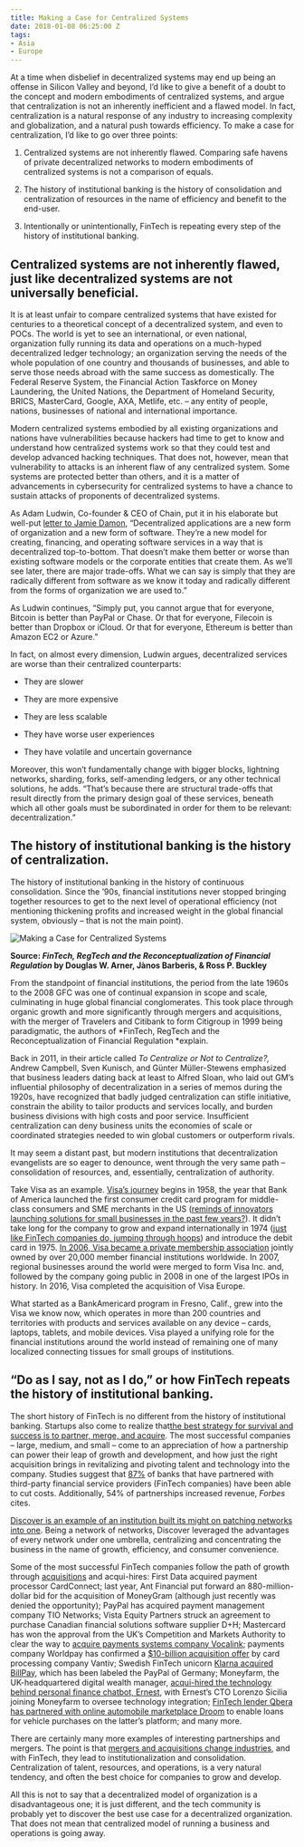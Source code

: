 ```yaml
---
title: Making a Case for Centralized Systems
date: 2018-01-08 06:25:00 Z
tags:
- Asia
- Europe
---
```


At a time when disbelief in decentralized systems may end up being an offense in Silicon Valley and beyond, I’d like to give a benefit of a doubt to the concept and modern embodiments of centralized systems, and argue that centralization is not an inherently inefficient and a flawed model. In fact, centralization is a natural response of any industry to increasing complexity and globalization, and a natural push towards efficiency. To make a case for centralization, I’d like to go over three points:

1. Centralized systems are not inherently flawed. Comparing safe havens of private decentralized networks to modern embodiments of centralized systems is not a comparison of equals.

2. The history of institutional banking is the history of consolidation and centralization of resources in the name of efficiency and benefit to the end-user.

3. Intentionally or unintentionally, FinTech is repeating every step of the history of institutional banking.

## **Centralized systems are not inherently flawed, just like decentralized systems are not universally beneficial.**

It is at least unfair to compare centralized systems that have existed for centuries to a theoretical concept of a decentralized system, and even to POCs. The world is yet to see an international, or even national, organization fully running its data and operations on a much-hyped decentralized ledger technology; an organization serving the needs of the whole population of one country and thousands of businesses, and able to serve those needs abroad with the same success as domestically. The Federal Reserve System, the Financial Action Taskforce on Money Laundering, the United Nations, the Department of Homeland Security, BRICS, MasterCard, Google, AXA, Metlife, etc. – any entity of people, nations, businesses of national and international importance.

Modern centralized systems embodied by all existing organizations and nations have vulnerabilities because hackers had time to get to know and understand how centralized systems work so that they could test and develop advanced hacking techniques. That does not, however, mean that vulnerability to attacks is an inherent flaw of any centralized system. Some systems are protected better than others, and it is a matter of advancements in cybersecurity for centralized systems to have a chance to sustain attacks of proponents of decentralized systems.

As Adam Ludwin, Co-founder & CEO of Chain, put it in his elaborate but well-put [letter to Jamie Damon](https://blog.chain.com/a-letter-to-jamie-dimon-de89d417cb80), “Decentralized applications are a new form of organization and a new form of software. They’re a new model for creating, financing, and operating software services in a way that is decentralized top-to-bottom. That doesn’t make them better or worse than existing software models or the corporate entities that create them. As we’ll see later, there are major trade-offs. What we can say is simply that they are radically different from software as we know it today and radically different from the forms of organization we are used to.”

As Ludwin continues, “Simply put, you cannot argue that for everyone, Bitcoin is better than PayPal or Chase. Or that for everyone, Filecoin is better than Dropbox or iCloud. Or that for everyone, Ethereum is better than Amazon EC2 or Azure.”

In fact, on almost every dimension, Ludwin argues, decentralized services are worse than their centralized counterparts:

* They are slower

* They are more expensive

* They are less scalable

* They have worse user experiences

* They have volatile and uncertain governance

Moreover, this won’t fundamentally change with bigger blocks, lightning networks, sharding, forks, self-amending ledgers, or any other technical solutions, he adds. “That’s because there are structural trade-offs that result directly from the primary design goal of these services, beneath which all other goals must be subordinated in order for them to be relevant: decentralization.”

## **The history of institutional banking is the history of centralization.**

The history of institutional banking in the history of continuous consolidation. Since the ’90s, financial institutions never stopped bringing together resources to get to the next level of operational efficiency (not mentioning thickening profits and increased weight in the global financial system, obviously – that is not the main point).

![Making a Case for Centralized Systems](https://n6zgo3se7pe2sazc62u1v9qe-wpengine.netdna-ssl.com/wp-content/uploads/2018/01/de.png)

**Source: *FinTech, RegTech and the Reconceptualization of Financial Regulation* by Douglas W. Arner, Jànos Barberis, & Ross P. Buckley**

From the standpoint of financial institutions, the period from the late 1960s to the 2008 GFC was one of continual expansion in scope and scale, culminating in huge global financial conglomerates. This took place through organic growth and more significantly through mergers and acquisitions, with the merger of Travelers and Citibank to form Citigroup in 1999 being paradigmatic, the authors of *FinTech, RegTech and the Reconceptualization of Financial Regulation *explain.

Back in 2011, in their article called *To Centralize or Not to Centralize?,* Andrew Campbell, Sven Kunisch, and Günter Müller-Stewens emphasized that business leaders dating back at least to Alfred Sloan, who laid out GM’s influential philosophy of decentralization in a series of memos during the 1920s, have recognized that badly judged centralization can stifle initiative, constrain the ability to tailor products and services locally, and burden business divisions with high costs and poor service. Insufficient centralization can deny business units the economies of scale or coordinated strategies needed to win global customers or outperform rivals.

It may seem a distant past, but modern institutions that decentralization evangelists are so eager to denounce, went through the very same path – consolidation of resources, and, essentially, centralization of authority.

Take Visa as an example. [Visa’s journey](https://usa.visa.com/about-visa/our_business/history-of-visa.html) begins in 1958, the year that Bank of America launched the first consumer credit card program for middle-class consumers and SME merchants in the US ([reminds of innovators launching solutions for small businesses in the past few years?](https://letstalkpayments.com/interview-with-janet-zablock-head-global-small-business-visa/)). It didn’t take long for the company to grow and expand internationally in 1974 ([just like FinTech companies do, jumping through hoops](https://letstalkpayments.com/25-fintech-startups-that-expanded-globally-despite-regulations-other-problems/)) and introduce the debit card in 1975. [In 2006, Visa became a private membership association](https://www.creditcards.com/credit-card-news/history-of-visa-1273.php) jointly owned by over 20,000 member financial institutions worldwide. In 2007, regional businesses around the world were merged to form Visa Inc. and, followed by the company going public in 2008 in one of the largest IPOs in history. In 2016, Visa completed the acquisition of Visa Europe.

What started as a BankAmericard program in Fresno, Calif., grew into the Visa we know now, which operates in more than 200 countries and territories with products and services available on any device – cards, laptops, tablets, and mobile devices. Visa played a unifying role for the financial institutions around the world instead of remaining one of many localized connecting tissues for small groups of institutions.

## **“Do as I say, not as I do,” or how FinTech repeats the history of institutional banking.**

The short history of FinTech is no different from the history of institutional banking. Startups also come to realize that[the best strategy for survival and success is to partner, merge, and acquire](https://letstalkpayments.com/secret-of-success-in-fintech-partner-merge-acquire/). The most successful companies – large, medium, and small – come to an appreciation of how a partnership can power their leap of growth and development, and how just the right acquisition brings in revitalizing and pivoting talent and technology into the company. Studies suggest that [87%](https://www.forbes.com/sites/forbesfinancecouncil/2017/02/13/is-2017-the-year-bank-fintech-partnerships-hit-productmarket-fit/2/#6e08e5cb112d) of banks that have partnered with third-party financial service providers (FinTech companies) have been able to cut costs. Additionally, 54% of partnerships increased revenue, *Forbes* cites.

[Discover is an example of an institution built its might on patching networks into one](https://letstalkpayments.com/rediscovering-discover-the-network-of-networks/). Being a network of networks, Discover leveraged the advantages of every network under one umbrella, centralizing and concentrating the business in the name of growth, efficiency, and consumer convenience.

Some of the most successful FinTech companies follow the path of growth through [acquisitions](http://www.bobsguide.com/guide/news/2017/Jul/24/the-most-significant-fintech-acquisitions-of-2017-so-far/) and acqui-hires: First Data acquired payment processor CardConnect; last year, Ant Financial put forward an 880-million-dollar bid for the acquisition of MoneyGram (although just recently was denied the opportunity); PayPal has acquired payment management company TIO Networks; Vista Equity Partners struck an agreement to purchase Canadian financial solutions software supplier D\+H; Mastercard has won the approval from the UK’s Competition and Markets Authority to clear the way to [acquire payments systems company Vocalink](https://newsroom.mastercard.com/press-releases/mastercard-announces-acquisition-of-vocalink/); payments company Worldpay has confirmed a [$10-billion acquisition offer](https://www.cnbc.com/2017/08/09/vantiv-merges-with-worldpay-10-billion-deal.html) by card processing company Vantiv; Swedish FinTech unicorn [Klarna acquired BillPay](https://techcrunch.com/2017/02/06/klarna-buys-billpay-the-paypal-of-germany-for-75m-from-wonga/), which has been labeled the PayPal of Germany; Moneyfarm, the UK-headquartered digital wealth manager, [acqui-hired the technology behind personal finance chatbot, Ernest](https://techcrunch.com/2017/10/06/digital-wealth-manager-moneyfarm-acquires-tech-behind-fintech-chatbot-ernest/), with Ernest’s CTO Lorenzo Sicilia joining Moneyfarm to oversee technology integration; [FinTech lender Qbera has partnered with online automobile marketplace Droom](http://economictimes.indiatimes.com/small-biz/startups/fintech-startup-qbera-join-partners-with-droom-to-enable-used-car-financing/articleshow/61003578.cms) to enable loans for vehicle purchases on the latter’s platform; and many more.

There are certainly many more examples of interesting partnerships and mergers. The point is that [mergers and acquisitions change industries](https://letstalkpayments.com/secret-of-success-in-fintech-partner-merge-acquire/), and with FinTech, they lead to institutionalization and consolidation. Centralization of talent, resources, and operations, is a very natural tendency, and often the best choice for companies to grow and develop.

All this is not to say that a decentralized model of organization is a disadvantageous one; it is just different, and the tech community is probably yet to discover the best use case for a decentralized organization. That does not mean that centralized model of running a business and operations is going away.